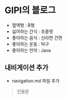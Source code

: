 # GIPI의 블로그
- 혈액형 : B형
- 싫어하는 간식 : 초콜렛
- 좋아하는 음식 : 신라면 건면
- 좋아하는 운동 : 탁구
- 좋아하는 언어 : Java

## 내비게이션 추가
- navigation.md 파일 추가

> 인용문
